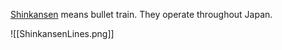 [Shinkansen](https://en.wikipedia.org/wiki/Shinkansen) means bullet train. They operate throughout Japan.

![[ShinkansenLines.png]]
